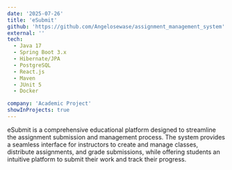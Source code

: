 ```yaml
---
date: '2025-07-26'
title: 'eSubmit'
github: 'https://github.com/Angelosewase/assignment_management_system'
external: ''
tech:
  - Java 17
  - Spring Boot 3.x
  - Hibernate/JPA
  - PostgreSQL
  - React.js
  - Maven
  - JUnit 5
  - Docker

company: 'Academic Project'
showInProjects: true
---
```


eSubmit is a comprehensive educational platform designed to streamline the assignment submission and management process. The system provides a seamless interface for instructors to create and manage classes, distribute assignments, and grade submissions, while offering students an intuitive platform to submit their work and track their progress.
